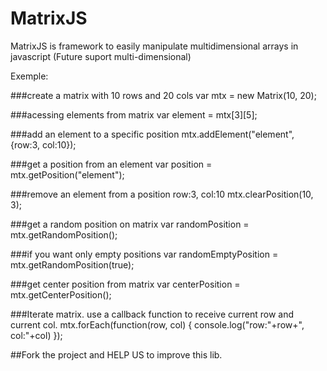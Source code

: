 MatrixJS
========

MatrixJS is framework to easily manipulate multidimensional arrays in javascript
(Future suport multi-dimensional)

Exemple:

###create a matrix with 10 rows and 20 cols
var mtx = new Matrix(10, 20); 


###acessing elements from matrix
var element = mtx[3][5];


###add an element to a specific position
mtx.addElement("element", {row:3, col:10});


###get a position from an element
var position = mtx.getPosition("element");


###remove an element from a position row:3, col:10
mtx.clearPosition(10, 3);


###get a random position on matrix
var randomPosition = mtx.getRandomPosition();


###if you want only empty positions
var randomEmptyPosition = mtx.getRandomPosition(true);


###get center position from matrix
var centerPosition = mtx.getCenterPosition();


###Iterate matrix. use a callback function to receive current row and current col.
mtx.forEach(function(row, col) { console.log("row:"+row+", col:"+col) });

##Fork the project and HELP US to improve this lib.
